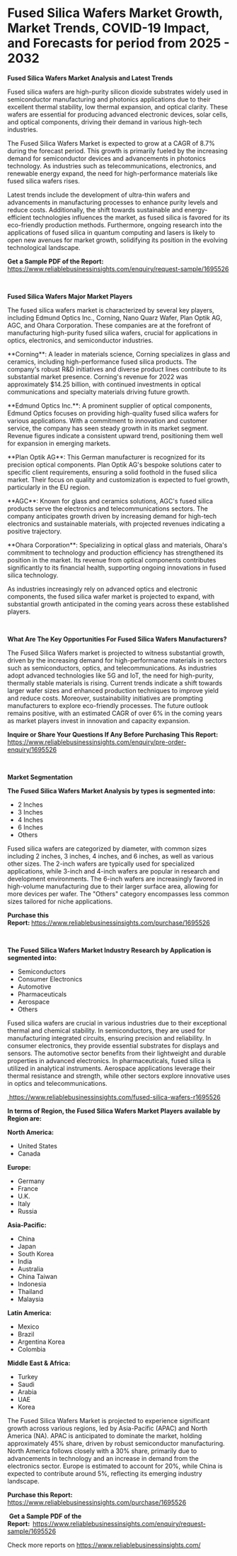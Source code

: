 <p><h1>Fused Silica Wafers Market Growth, Market Trends, COVID-19 Impact, and Forecasts for period from 2025 - 2032</h1></p><p><strong>Fused Silica Wafers Market Analysis and Latest Trends</strong></p>
<p><p>Fused silica wafers are high-purity silicon dioxide substrates widely used in semiconductor manufacturing and photonics applications due to their excellent thermal stability, low thermal expansion, and optical clarity. These wafers are essential for producing advanced electronic devices, solar cells, and optical components, driving their demand in various high-tech industries.</p><p>The Fused Silica Wafers Market is expected to grow at a CAGR of 8.7% during the forecast period. This growth is primarily fueled by the increasing demand for semiconductor devices and advancements in photonics technology. As industries such as telecommunications, electronics, and renewable energy expand, the need for high-performance materials like fused silica wafers rises.</p><p>Latest trends include the development of ultra-thin wafers and advancements in manufacturing processes to enhance purity levels and reduce costs. Additionally, the shift towards sustainable and energy-efficient technologies influences the market, as fused silica is favored for its eco-friendly production methods. Furthermore, ongoing research into the applications of fused silica in quantum computing and lasers is likely to open new avenues for market growth, solidifying its position in the evolving technological landscape.</p></p>
<p><strong>Get a Sample PDF of the Report:&nbsp;</strong> <a href="https://www.reliablebusinessinsights.com/enquiry/request-sample/1695526?utm_campaign=39&utm_medium=2&utm_source=Github&utm_content=ia&utm_term=08012025&utm_id=fused-silica-wafers">https://www.reliablebusinessinsights.com/enquiry/request-sample/1695526</a></p>
<p>&nbsp;</p>
<p><strong>Fused Silica Wafers Major Market Players</strong></p>
<p><p>The fused silica wafers market is characterized by several key players, including Edmund Optics Inc., Corning, Nano Quarz Wafer, Plan Optik AG, AGC, and Ohara Corporation. These companies are at the forefront of manufacturing high-purity fused silica wafers, crucial for applications in optics, electronics, and semiconductor industries.</p><p>**Corning**: A leader in materials science, Corning specializes in glass and ceramics, including high-performance fused silica products. The company's robust R&D initiatives and diverse product lines contribute to its substantial market presence. Corning's revenue for 2022 was approximately $14.25 billion, with continued investments in optical communications and specialty materials driving future growth.</p><p>**Edmund Optics Inc.**: A prominent supplier of optical components, Edmund Optics focuses on providing high-quality fused silica wafers for various applications. With a commitment to innovation and customer service, the company has seen steady growth in its market segment. Revenue figures indicate a consistent upward trend, positioning them well for expansion in emerging markets.</p><p>**Plan Optik AG**: This German manufacturer is recognized for its precision optical components. Plan Optik AG's bespoke solutions cater to specific client requirements, ensuring a solid foothold in the fused silica market. Their focus on quality and customization is expected to fuel growth, particularly in the EU region.</p><p>**AGC**: Known for glass and ceramics solutions, AGC's fused silica products serve the electronics and telecommunications sectors. The company anticipates growth driven by increasing demand for high-tech electronics and sustainable materials, with projected revenues indicating a positive trajectory.</p><p>**Ohara Corporation**: Specializing in optical glass and materials, Ohara's commitment to technology and production efficiency has strengthened its position in the market. Its revenue from optical components contributes significantly to its financial health, supporting ongoing innovations in fused silica technology.</p><p>As industries increasingly rely on advanced optics and electronic components, the fused silica wafer market is projected to expand, with substantial growth anticipated in the coming years across these established players.</p></p>
<p>&nbsp;</p>
<p><strong>What Are The Key Opportunities For Fused Silica Wafers Manufacturers?</strong></p>
<p><p>The Fused Silica Wafers market is projected to witness substantial growth, driven by the increasing demand for high-performance materials in sectors such as semiconductors, optics, and telecommunications. As industries adopt advanced technologies like 5G and IoT, the need for high-purity, thermally stable materials is rising. Current trends indicate a shift towards larger wafer sizes and enhanced production techniques to improve yield and reduce costs. Moreover, sustainability initiatives are prompting manufacturers to explore eco-friendly processes. The future outlook remains positive, with an estimated CAGR of over 6% in the coming years as market players invest in innovation and capacity expansion.</p></p>
<p><strong>Inquire or Share Your Questions If Any Before Purchasing This Report:</strong> <a href="https://www.reliablebusinessinsights.com/enquiry/pre-order-enquiry/1695526?utm_campaign=39&utm_medium=2&utm_source=Github&utm_content=ia&utm_term=08012025&utm_id=fused-silica-wafers">https://www.reliablebusinessinsights.com/enquiry/pre-order-enquiry/1695526</a></p>
<p>&nbsp;</p>
<p><strong>Market Segmentation</strong></p>
<p><strong>The Fused Silica Wafers Market Analysis by types is segmented into:</strong></p>
<p><ul><li>2 Inches</li><li>3 Inches</li><li>4 Inches</li><li>6 Inches</li><li>Others</li></ul></p>
<p><p>Fused silica wafers are categorized by diameter, with common sizes including 2 inches, 3 inches, 4 inches, and 6 inches, as well as various other sizes. The 2-inch wafers are typically used for specialized applications, while 3-inch and 4-inch wafers are popular in research and development environments. The 6-inch wafers are increasingly favored in high-volume manufacturing due to their larger surface area, allowing for more devices per wafer. The "Others" category encompasses less common sizes tailored for niche applications.</p></p>
<p><strong>Purchase this Report:&nbsp;</strong><a href="https://www.reliablebusinessinsights.com/purchase/1695526?utm_campaign=39&utm_medium=2&utm_source=Github&utm_content=ia&utm_term=08012025&utm_id=fused-silica-wafers">https://www.reliablebusinessinsights.com/purchase/1695526</a></p>
<p>&nbsp;</p>
<p><strong>The Fused Silica Wafers Market Industry Research by Application is segmented into:</strong></p>
<p><ul><li>Semiconductors</li><li>Consumer Electronics</li><li>Automotive</li><li>Pharmaceuticals</li><li>Aerospace</li><li>Others</li></ul></p>
<p><p>Fused silica wafers are crucial in various industries due to their exceptional thermal and chemical stability. In semiconductors, they are used for manufacturing integrated circuits, ensuring precision and reliability. In consumer electronics, they provide essential substrates for displays and sensors. The automotive sector benefits from their lightweight and durable properties in advanced electronics. In pharmaceuticals, fused silica is utilized in analytical instruments. Aerospace applications leverage their thermal resistance and strength, while other sectors explore innovative uses in optics and telecommunications.</p></p>
<p><a href="https://www.reliablebusinessinsights.com/fused-silica-wafers-r1695526?utm_campaign=39&utm_medium=2&utm_source=Github&utm_content=ia&utm_term=08012025&utm_id=fused-silica-wafers">&nbsp;https://www.reliablebusinessinsights.com/fused-silica-wafers-r1695526</a></p>
<p><strong>In terms of Region, the Fused Silica Wafers Market Players available by Region are:</strong></p>
<p>
    <p> <strong> North America: </strong>
        <ul>
            <li>United States</li>
            <li>Canada</li>
        </ul>
        </p> 
    <p> <strong> Europe: </strong>
        <ul>
            <li>Germany</li>
            <li>France</li>
            <li>U.K.</li>
            <li>Italy</li>
            <li>Russia</li>
        </ul>
        </p> 
    <p> <strong> Asia-Pacific: </strong>
        <ul>
            <li>China</li>
            <li>Japan</li>
            <li>South Korea</li>
            <li>India</li>
            <li>Australia</li>
            <li>China Taiwan</li>
            <li>Indonesia</li>
            <li>Thailand</li>
            <li>Malaysia</li>
        </ul>
        </p> 
    <p> <strong> Latin America: </strong>
        <ul>
            <li>Mexico</li>
            <li>Brazil</li>
            <li>Argentina Korea</li>
            <li>Colombia</li>
        </ul>
        </p> 
    <p> <strong> Middle East & Africa: </strong>
        <ul>
            <li>Turkey</li>
            <li>Saudi</li>
            <li>Arabia</li>
            <li>UAE</li>
            <li>Korea</li>
        </ul>
    </p>
    </p>
<p><p>The Fused Silica Wafers Market is projected to experience significant growth across various regions, led by Asia-Pacific (APAC) and North America (NA). APAC is anticipated to dominate the market, holding approximately 45% share, driven by robust semiconductor manufacturing. North America follows closely with a 30% share, primarily due to advancements in technology and an increase in demand from the electronics sector. Europe is estimated to account for 20%, while China is expected to contribute around 5%, reflecting its emerging industry landscape.</p></p>
<p><strong>Purchase this Report: </strong><a href="https://www.reliablebusinessinsights.com/purchase/1695526?utm_campaign=39&utm_medium=2&utm_source=Github&utm_content=ia&utm_term=08012025&utm_id=fused-silica-wafers">https://www.reliablebusinessinsights.com/purchase/1695526</a></p>
<p>&nbsp;<strong>Get a Sample PDF of the Report:&nbsp;&nbsp;</strong><a href="https://www.reliablebusinessinsights.com/enquiry/request-sample/1695526?utm_campaign=39&utm_medium=2&utm_source=Github&utm_content=ia&utm_term=08012025&utm_id=fused-silica-wafers">https://www.reliablebusinessinsights.com/enquiry/request-sample/1695526</a></p>
<p><strong></strong></p>
<p>Check more reports on <a href="https://www.reliablebusinessinsights.com/?utm_campaign=39&utm_medium=2&utm_source=Github&utm_content=ia&utm_term=08012025&utm_id=fused-silica-wafers">https://www.reliablebusinessinsights.com/</a></p>